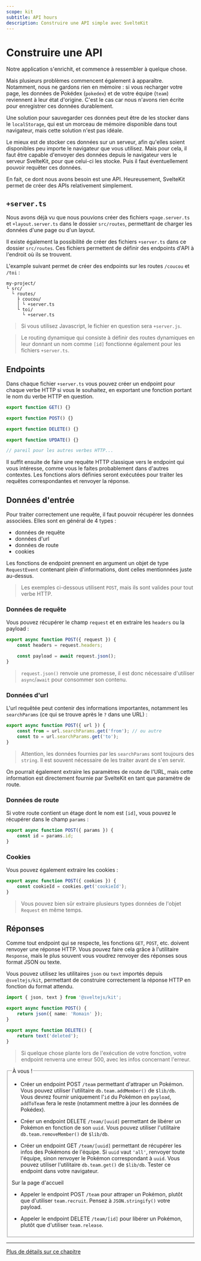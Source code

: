 ```yaml
---
scope: kit
subtitle: API hours
description: Construire une API simple avec SvelteKit
---
```


# Construire une API

Notre application s'enrichit, et commence à ressembler à quelque chose.

Mais plusieurs problèmes commencent également à apparaître. Notamment, nous ne gardons rien en
mémoire : si vous recharger votre page, les données de Pokédex (`pokedex`) et de votre équipe
(`team`) reviennent à leur état d'origine. C'est le cas car nous n'avons rien écrite pour
enregistrer ces données durablement.

Une solution pour sauvegarder ces données peut être de les stocker dans le `localStorage`, qui est
un morceau de mémoire disponible dans tout navigateur, mais cette solution n'est pas idéale.

Le mieux est de stocker ces données sur un serveur, afin qu'elles soient disponibles peu importe le
navigateur que vous utilisez. Mais pour cela, il faut être capable d'envoyer des données depuis le
navigateur vers le serveur SvelteKit, pour que celui-ci les stocke. Puis il faut éventuellement
pouvoir requêter ces données.

En fait, ce dont nous avons besoin est une API. Heureusement, SvelteKit permet de créer des APIs
relativement simplement.

## `+server.ts`

Nous avons déjà vu que nous pouvions créer des fichiers `+page.server.ts` et `+layout.server.ts`
dans le dossier `src/routes`, permettant de charger les données d'une page ou d'un layout.

Il existe également la possibilité de créer des fichiers `+server.ts` dans ce dossier `src/routes`.
Ces fichiers permettent de définir des endpoints d'API à l'endroit où ils se trouvent.

L'example suivant permet de créer des endpoints sur les routes `/coucou` et `/toi` :

```
my-project/
└ src/
  └ routes/
    ├ coucou/
    │ └ +server.ts
    └ toi/
      └ +server.ts
```

> Si vous utilisez Javascript, le fichier en question sera `+server.js`.

> Le routing dynamique qui consiste à définir des routes dynamiques en leur donnant un nom comme
> `[id]` fonctionne également pour les fichiers `+server.ts`.

## Endpoints

Dans chaque fichier `+server.ts` vous pouvez créer un endpoint pour chaque verbe HTTP si vous le
souhaitez, en exportant une fonction portant le nom du verbe HTTP en question.

```ts
export function GET() {}

export function POST() {}

export function DELETE() {}

export function UPDATE() {}

// pareil pour les autres verbes HTTP...
```

Il suffit ensuite de faire une requête HTTP classique vers le endpoint qui vous intéresse, comme
vous le faites probablement dans d'autres contextes. Les fonctions alors définies seront exécutées
pour traiter les requêtes correspondantes et renvoyer la réponse.

## Données d'entrée

Pour traiter correctement une requête, il faut pouvoir récupérer les données associées. Elles sont
en général de 4 types :

- données de requête
- données d'url
- données de route
- cookies

Les fonctions de endpoint prennent en argument un objet de type `RequestEvent` contenant plein
d'informations, dont celles mentionnées juste au-dessus.

> Les exemples ci-dessous utilisent `POST`, mais ils sont valides pour tout verbe HTTP.

### Données de requête

Vous pouvez récupérer le champ `request` et en extraire les `headers` ou la payload :

```ts
export async function POST({ request }) {
	const headers = request.headers;

	const payload = await request.json();
}
```

> `request.json()` renvoie une promesse, il est donc nécessaire d'utiliser `async`/`await` pour
> consommer son contenu.

### Données d'url

L'url requêtée peut contenir des informations importantes, notamment les `searchParams` (ce qui se
trouve après le `?` dans une URL) :

```ts
export async function POST({ url }) {
	const from = url.searchParams.get('from'); // ou autre
	const to = url.searchParams.get('to');
}
```

> Attention, les données fournies par les `searchParams` sont toujours des `string`. Il est souvent
> nécessaire de les traiter avant de s'en servir.

On pourrait également extraire les paramètres de route de l'URL, mais cette information est
directement fournie par SvelteKit en tant que paramètre de route.

### Données de route

Si votre route contient un étage dont le nom est `[id]`, vous pouvez le récupérer dans le champ
`params` :

```ts
export async function POST({ params }) {
	const id = params.id;
}
```

### Cookies

Vous pouvez également extraire les cookies :

```ts
export async function POST({ cookies }) {
	const cookieId = cookies.get('cookieId');
}
```

> Vous pouvez bien sûr extraire plusieurs types données de l'objet `Request` en même temps.

## Réponses

Comme tout endpoint qui se respecte, les fonctions `GET`, `POST`, etc. doivent renvoyer une réponse
HTTP. Vous pouvez faire cela grâce à l'utilitaire `Response`, mais le plus souvent vous voudrez
renvoyer des réponses sous format JSON ou texte.

Vous pouvez utilisez les utilitaires `json` ou `text` importés depuis `@sveltejs/kit`, permettant de
construire correctement la réponse HTTP en fonction du format attendu.

```ts
import { json, text } from '@sveltejs/kit';

export async function POST() {
	return json({ name: 'Romain' });
}

export async function DELETE() {
	return text('deleted');
}
```

> Si quelque chose plante lors de l'exécution de votre fonction, votre endpoint renverra une erreur
> 500, avec les infos concernant l'erreur.

<fieldset class='task'>
<legend>À vous !</legend>

- Créer un endpoint POST `/team` permettant d'attraper un Pokémon. Vous pouvez utiliser l'utilitaire
  `db.team.addMember()` de `$lib/db`. Vous devrez fournir uniquement l'`id` du Pokémon en `payload`,
  `addToTeam` fera le reste (notamment mettre à jour les données de Pokédex).

- Créer un endpoint DELETE `/team/[uuid]` permettant de libérer un Pokémon en fonction de son
  `uuid`. Vous pouvez utiliser l'utilitaire `db.team.removeMember()` de `$lib/db`.

- Créer un endpoint GET `/team/[uuid]` permettant de récupérer les infos des Pokémons de l'équipe.
  Si `uuid` vaut `'all'`, renvoyer toute l'équipe, sinon renvoyer le Pokémon correspondant à `uuid`.
  Vous pouvez utiliser l'utilitaire `db.team.get()` de `$lib/db`. Tester ce endpoint dans votre
  navigateur.

Sur la page d'accueil

- Appeler le endpoint POST `/team` pour attraper un Pokémon, plutôt que d'utiliser `team.recruit`.
  Pensez à `JSON.stringify()` votre payload.

- Appeler le endpoint DELETE `/team/[id]` pour libérer un Pokémon, plutôt que d'utiliser
  `team.release`.

</fieldset>

---

[Plus de détails sur ce chapitre](https://kit.svelte.dev/docs/routing#server)
